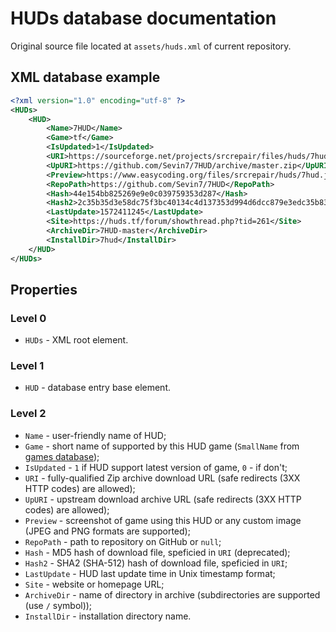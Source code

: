 # HUDs database documentation

Original source file located at `assets/huds.xml` of current repository.

## XML database example

```xml
<?xml version="1.0" encoding="utf-8" ?>
<HUDs>
    <HUD>
        <Name>7HUD</Name>
        <Game>tf</Game>
        <IsUpdated>1</IsUpdated>
        <URI>https://sourceforge.net/projects/srcrepair/files/huds/7hud/7hud_28903d1b.zip</URI>
        <UpURI>https://github.com/Sevin7/7HUD/archive/master.zip</UpURI>
        <Preview>https://www.easycoding.org/files/srcrepair/huds/7hud.jpg</Preview>
        <RepoPath>https://github.com/Sevin7/7HUD</RepoPath>
        <Hash>44e154bb825269e9e0c039759353d287</Hash>
        <Hash2>2c35b35d3e58dc75f3bc40134c4d137353d994d6dcc879e3edc35b837cbe2ae91cda0b2f698741fda17111a4543b7a002534b609de720e5125655d5b23e65217</Hash2>
        <LastUpdate>1572411245</LastUpdate>
        <Site>https://huds.tf/forum/showthread.php?tid=261</Site>
        <ArchiveDir>7HUD-master</ArchiveDir>
        <InstallDir>7hud</InstallDir>
    </HUD>
</HUDs>
```

## Properties

### Level 0

  * `HUDs` - XML root element.

### Level 1

  * `HUD` - database entry base element.

### Level 2

  * `Name` - user-friendly name of HUD;
  * `Game` - short name of supported by this HUD game (`SmallName` from [games database](games-database.md));
  * `IsUpdated` - `1` if HUD support latest version of game, `0` - if don't;
  * `URI` - fully-qualified Zip archive download URL (safe redirects (3XX HTTP codes) are allowed);
  * `UpURI` - upstream download archive URL (safe redirects (3XX HTTP codes) are allowed);
  * `Preview` - screenshot of game using this HUD or any custom image (JPEG and PNG formats are supported);
  * `RepoPath` - path to repository on GitHub or `null`;
  * `Hash` - MD5 hash of download file, speficied in `URI` (deprecated);
  * `Hash2` - SHA2 (SHA-512) hash of download file, speficied in `URI`;
  * `LastUpdate` - HUD last update time in Unix timestamp format;
  * `Site` - website or homepage URL;
  * `ArchiveDir` - name of directory in archive (subdirectories are supported (use `/` symbol));
  * `InstallDir` - installation directory name.
